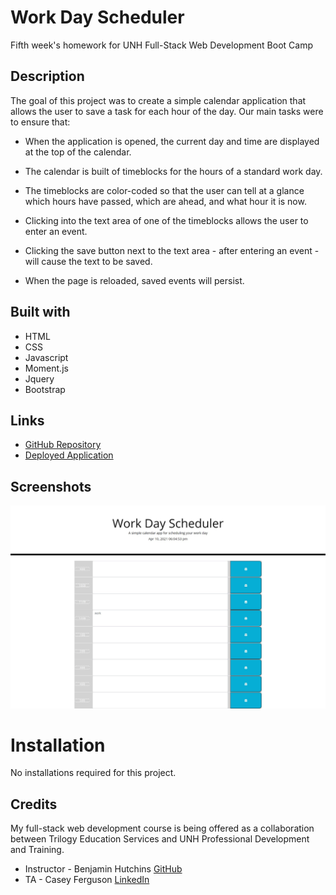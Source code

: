 # Work Day Scheduler

Fifth week's homework for UNH Full-Stack Web Development Boot Camp

## Description 

The goal of this project was to create a simple calendar application that allows the user to save a task for each hour of the day. Our main tasks were to ensure that:

* When the application is opened, the current day and time are displayed at the top of the calendar.

* The calendar is built of timeblocks for the hours of a standard work day.

* The timeblocks are color-coded so that the user can tell at a glance which hours have passed, which are ahead, and what hour it is now.

* Clicking into the text area of one of the timeblocks allows the user to enter an event. 

* Clicking the save button next to the text area - after entering an event - will cause the text to be saved. 

* When the page is reloaded, saved events will persist.

## Built with

* HTML
* CSS
* Javascript
* Moment.js
* Jquery
* Bootstrap

## Links

* [GitHub Repository](https://github.com/shabobble/day-planner)
* [Deployed Application](https://shabobble.github.io/day-planner/)

## Screenshots

![Screenshot](./Assets/screencap.jpg)


# Installation

No installations required for this project.

## Credits

My full-stack web development course is being offered as a collaboration between Trilogy Education Services and UNH Professional Development and Training.

* Instructor - Benjamin Hutchins [GitHub](https://github.com/benhutchins)
* TA - Casey Ferguson [LinkedIn](https://www.linkedin.com/in/casey-a-ferguson/)
